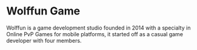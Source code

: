 # Wolffun Game

Wolffun is a game development studio founded in 2014 with a specialty in Online PvP Games for mobile platforms, it started off as a casual game developer with four members.